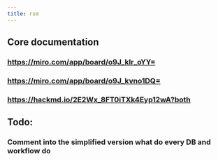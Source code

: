 ```yaml
---
title: rsm
---
```


## Core documentation
### https://miro.com/app/board/o9J_klr_oYY=
### https://miro.com/app/board/o9J_kvno1DQ=
### https://hackmd.io/2E2Wx_8FT0iTXk4Eyp12wA?both
## Todo:
### Comment into the simplified version what do every DB and workflow do
